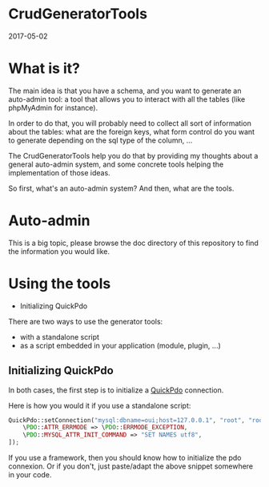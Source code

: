 CrudGeneratorTools
======================
2017-05-02




What is it?
=================
The main idea is that you have a schema, and you want to generate an auto-admin tool: a tool
that allows you to interact with all the tables (like phpMyAdmin for instance).

In order to do that, you will probably need to collect all sort of information about the 
tables: what are the foreign keys, what form control do you want to generate depending on the sql type of the column, ...



The CrudGeneratorTools help you do that by providing my thoughts about a general auto-admin system,
and some concrete tools helping the implementation of those ideas.



So first, what's an auto-admin system?
And then, what are the tools.


Auto-admin
==============
This is a big topic, please browse the doc directory of this repository to find the information you would like.



Using the tools
===================

- Initializing QuickPdo

There are two ways to use the generator tools: 

- with a standalone script
- as a script embedded in your application (module, plugin, ...)



Initializing QuickPdo
-----------------------

In both cases, the first step is to initialize a [QuickPdo](https://github.com/lingtalfi/Quickpdo) connection.

Here is how you would it if you use a standalone script:

```php
QuickPdo::setConnection("mysql:dbname=oui;host=127.0.0.1", "root", "root", [
    \PDO::ATTR_ERRMODE => \PDO::ERRMODE_EXCEPTION,
    \PDO::MYSQL_ATTR_INIT_COMMAND => "SET NAMES utf8",
]);
```

If you use a framework, then you should know how to initialize the pdo connexion.
Or if you don't, just paste/adapt the above snippet somewhere in your code.


